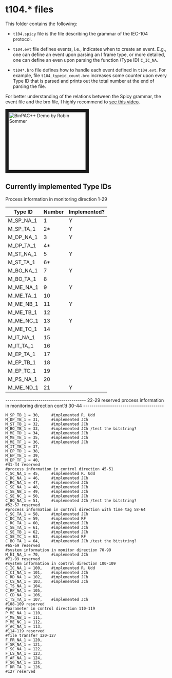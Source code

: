 # t104.* files 

This folder contains the following: 

* `t104.spicy` file is the file describing the grammar of the IEC-104 protocol.

* `t104.evt` file defines events, i.e., indicates when to create an event. E.g., one can define an event upon parsing an I frame type, or more detailed, one can define an even upon parsing the function (Type ID) `C_IC_NA`.

* `t104*.bro` file defines how to handle each event defined in `t104.evt`. For example, file `t104_typeid_count.bro` increases some counter upon every Type ID that is parsed and prints out the total number at the end of parsing the file. 

For better understanding of the relations between the Spicy grammar, the event file and the bro file, I highly recommend to [see this video](https://youtu.be/3sQ6thi_BR0).

<a href="http://www.youtube.com/watch?feature=player_embedded&v=3sQ6thi_BR0
" target="_blank"><img src="http://img.youtube.com/vi/3sQ6thi_BR0/0.jpg" 
alt="BinPAC++ Demo by Robin Sommer" width="240" height="180" border="10" /></a>



## Currently implemented Type IDs

Process information in monitoring direction 1-29

| Type ID 	| Number 	| Implemented? 	|
|-----------|-----------|--------------	|
| M_SP_NA_1	| 1 		| Y 			|
| M_SP_TA_1 | 2* 		| Y 			|
| M_DP_NA_1	| 3 		| Y 			|
| M_DP_TA_1	| 4* 		|				|
| M_ST_NA_1 | 5 		| Y 			|
| M_ST_TA_1	| 6*		| 				|
| M_BO_NA_1	| 7 		| Y				| 
| M_BO_TA_1	| 8 		|				|
| M_ME_NA_1	| 9 		| Y 			|
| M_ME_TA_1 | 10 		|				|
| M_ME_NB_1	| 11 		| Y 			|
| M_ME_TB_1	| 12 		| 				|
| M_ME_NC_1	| 13 		| Y 			|
| M_ME_TC_1	| 14 		| 				|
| M_IT_NA_1	| 15 		| 				|
| M_IT_TA_1	| 16 		| 				|
| M_EP_TA_1	| 17 		| 				|
| M_EP_TB_1	| 18 		| 				|
| M_EP_TC_1	| 19 		| 				|
| M_PS_NA_1	| 20 		| 				|
| M_ME_ND_1	| 21 		| Y				|
<td colspan=3> ---------------------------------------
<td colspan=3> 22-29 reserved 						
<td colspan=3> process information in monitoring direction cont’d 30-44
<td colspan=3> ---------------------------------------

    M_SP_TB_1 = 30,     #implemented R. Udd
    M_DP_TB_1 = 31,     #implemented JCh
    M_ST_TB_1 = 32,     #implemented JCh
    M_BO_TB_1 = 33,     #implemented JCh /test the bitstring? 
    M_ME_TD_1 = 34,     #implemented JCh
    M_ME_TE_1 = 35,     #implemented JCh
    M_ME_TF_1 = 36,     #implemented JCh
    M_IT_TB_1 = 37,
    M_EP_TD_1 = 38,
    M_EP_TE_1 = 39,
    M_EP_TF_1 = 40,
    #41-44 reserved
    #process information in control direction 45-51
    C_SC_NA_1 = 45,     #implemented R. Udd
    C_DC_NA_1 = 46,     #implemented JCh 
    C_RC_NA_1 = 47,     #implemented JCh 
    C_SE_NA_1 = 48,     #implemented JCh
    C_SE_NB_1 = 49,     #implemented JCh
    C_SE_NC_1 = 50,     #implemented JCh
    C_BO_NA_1 = 51,     #implemented JCh /test the bitstring? 
    #52-57 reserved
    #process information in control direction with time tag 58-64
    C_SC_TA_1 = 58,     #implemented JCh
    C_DC_TA_1 = 59,     #implemented RF
    C_RC_TA_1 = 60,     #implemented JCh
    C_SE_TA_1 = 61,     #implemented JCh
    C_SE_TB_1 = 62,     #implemented JCh
    C_SE_TC_1 = 63,     #implemented RF
    C_BO_TA_1 = 64,     #implemented JCh /test the bitstring? 
    #65-69 reserved
    #system information in monitor direction 70-99
    M_EI_NA_1 = 70,     #implemented JCh
    #71-99 reserved
    #system information in control direction 100-109
    C_IC_NA_1 = 100,    #implemented R. Udd
    C_CI_NA_1 = 101,    #implemented JCh
    C_RD_NA_1 = 102,    #implemented JCh
    C_CS_NA_1 = 103,    #implemented JCh
    C_TS_NA_1 = 104,
    C_RP_NA_1 = 105,
    C_CD_NA_1 = 106,
    C_TS_TA_1 = 107,    #implemented JCh
    #108-109 reserved 
    #parameter in control direction 110-119
    P_ME_NA_1 = 110,
    P_ME_NB_1 = 111,
    P_ME_NC_1 = 112,
    P_AC_NA_1 = 113,
    #114-119 reserved
    #file transfer 120-127
    F_FR_NA_1 = 120,
    F_SR_NA_1 = 121, 
    F_SC_NA_1 = 122,
    F_LS_NA_1 = 123,
    F_AF_NA_1 = 124,
    F_SG_NA_1 = 125,
    F_DR_TA_1 = 126,
    #127 reserved